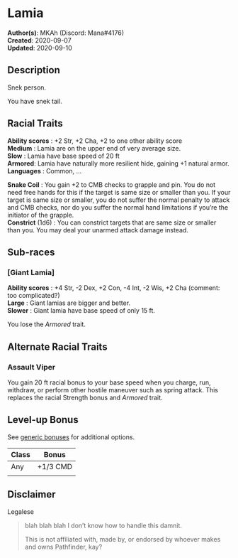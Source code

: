 # Lamia

**Author(s)**: MKAh (Discord: Mana#4176)  
**Created**: 2020-09-07  
**Updated**: 2020-09-10

## Description

Snek person.

You have snek tail.

## Racial Traits

**Ability scores** : +2 Str, +2 Cha, +2 to one other ability score  
**Medium** : Lamia are on the upper end of very average size.  
**Slow** : Lamia have base speed of 20 ft  
**Armored**: Lamia have naturally more resilient hide, gaining +1 natural armor.  
**Languages** : Common, …  

**Snake Coil** : You gain +2 to CMB checks to grapple and pin. You do not need free hands for this if the target is same size or smaller than you. If your target is same size or smaller, you do not suffer the normal penalty to attack and CMB checks, nor do you suffer the normal hand limitations if you’re the initiator of the grapple.  
**Constrict** (1d6) : You can constrict targets that are same size or smaller than you. You may deal your unarmed attack damage instead.

## Sub-races

### [Giant Lamia]

**Ability scores** : +4 Str, -2 Dex, +2 Con, -4 Int, -2 Wis, +2 Cha (comment: too complicated?)  
**Large** : Giant lamias are bigger and better.  
**Slower** : Giant lamia have base speed of only 15 ft.

You lose the _Armored_ trait.

## Alternate Racial Traits

### Assault Viper

You gain 20 ft racial bonus to your base speed when you charge, run, withdraw, or perform other hostile maneuver such as spring attack. This replaces the racial Strength bonus and _Armored_ trait.

## Level-up Bonus

See [generic bonuses](../Class/Generic) for additional options.

| Class | Bonus    |
| ----- | -------- |
| Any   | +1/3 CMD |
|       |          |

## Disclaimer

Legalese

> blah blah blah I don’t know how to handle this damnit.
>
> This is not affiliated with, made by, or endorsed by whoever makes and owns Pathfinder, kay?